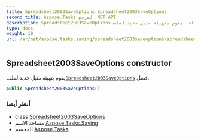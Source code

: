 ```yaml
---
title: Spreadsheet2003SaveOptions.Spreadsheet2003SaveOptions
second_title: Aspose.Tasks لمرجع .NET API
description: Spreadsheet2003SaveOptions البناء. يقوم بتهيئة مثيل جديد لملفSpreadsheet2003SaveOptions فصل.
type: docs
weight: 10
url: /ar/net/aspose.tasks.saving/spreadsheet2003saveoptions/spreadsheet2003saveoptions/
---
```

## Spreadsheet2003SaveOptions constructor

يقوم بتهيئة مثيل جديد لملف[`Spreadsheet2003SaveOptions`](../) فصل.

```csharp
public Spreadsheet2003SaveOptions()
```

### أنظر أيضا

* class [Spreadsheet2003SaveOptions](../)
* مساحة الاسم [Aspose.Tasks.Saving](../../spreadsheet2003saveoptions/)
* المجسم [Aspose.Tasks](../../../)


